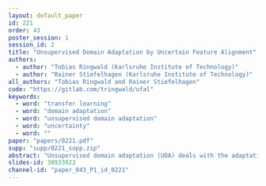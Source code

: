 ```yaml
---
layout: default_paper
id: 221
order: 43
poster_session: 1
session_id: 2
title: "Unsupervised Domain Adaptation by Uncertain Feature Alignment"
authors:
  - author: "Tobias Ringwald (Karlsruhe Institute of Technology)"
  - author: "Rainer Stiefelhagen (Karlsruhe Institute of Technology)"
all_authors: "Tobias Ringwald and Rainer Stiefelhagen"
code: "https://gitlab.com/tringwald/ufal"
keywords:
  - word: "transfer learning"
  - word: "domain adaptation"
  - word: "unsupervised domain adaptation"
  - word: "uncertainty"
  - word: ""
paper: "papers/0221.pdf"
supp: "supp/0221_supp.zip"
abstract: "Unsupervised domain adaptation (UDA) deals with the adaptation of models from a given source domain with labeled data to an unlabeled target domain. In this paper, we utilize the inherent prediction uncertainty of a model to accomplish the domain adaptation task. The uncertainty is measured by Monte-Carlo dropout and used for our proposed Uncertainty-based Filtering and Feature Alignment (UFAL) that combines an Uncertain Feature Loss (UFL) function and an Uncertainty-Based Filtering (UBF) approach for alignment of features in Euclidean space. Our method surpasses recently proposed architectures and achieves state-of-the-art results on multiple challenging datasets. Code is available on the project website."
slides-id: 38933922
channel-id: "paper_043_P1_id_0221"
---
```

